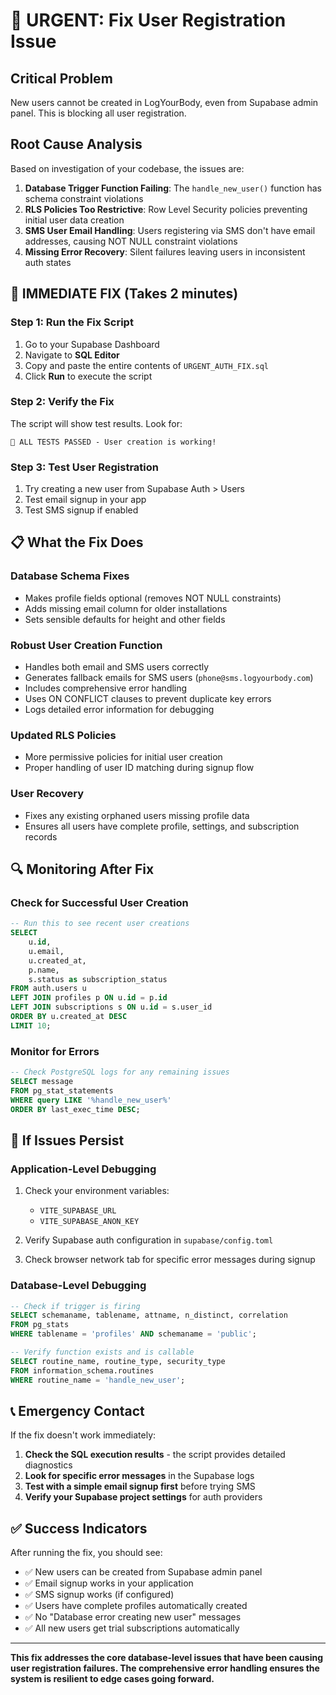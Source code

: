 # 🚨 URGENT: Fix User Registration Issue

## Critical Problem
New users cannot be created in LogYourBody, even from Supabase admin panel. This is blocking all user registration.

## Root Cause Analysis
Based on investigation of your codebase, the issues are:

1. **Database Trigger Function Failing**: The `handle_new_user()` function has schema constraint violations
2. **RLS Policies Too Restrictive**: Row Level Security policies preventing initial user data creation  
3. **SMS User Email Handling**: Users registering via SMS don't have email addresses, causing NOT NULL constraint violations
4. **Missing Error Recovery**: Silent failures leaving users in inconsistent auth states

## 🚀 IMMEDIATE FIX (Takes 2 minutes)

### Step 1: Run the Fix Script
1. Go to your Supabase Dashboard
2. Navigate to **SQL Editor**
3. Copy and paste the entire contents of `URGENT_AUTH_FIX.sql` 
4. Click **Run** to execute the script

### Step 2: Verify the Fix
The script will show test results. Look for:
```
🎉 ALL TESTS PASSED - User creation is working!
```

### Step 3: Test User Registration
1. Try creating a new user from Supabase Auth > Users
2. Test email signup in your app
3. Test SMS signup if enabled

## 📋 What the Fix Does

### Database Schema Fixes
- Makes profile fields optional (removes NOT NULL constraints)
- Adds missing email column for older installations
- Sets sensible defaults for height and other fields

### Robust User Creation Function
- Handles both email and SMS users correctly
- Generates fallback emails for SMS users (`phone@sms.logyourbody.com`)
- Includes comprehensive error handling
- Uses ON CONFLICT clauses to prevent duplicate key errors
- Logs detailed error information for debugging

### Updated RLS Policies
- More permissive policies for initial user creation
- Proper handling of user ID matching during signup flow

### User Recovery
- Fixes any existing orphaned users missing profile data
- Ensures all users have complete profile, settings, and subscription records

## 🔍 Monitoring After Fix

### Check for Successful User Creation
```sql
-- Run this to see recent user creations
SELECT 
    u.id,
    u.email,
    u.created_at,
    p.name,
    s.status as subscription_status
FROM auth.users u
LEFT JOIN profiles p ON u.id = p.id  
LEFT JOIN subscriptions s ON u.id = s.user_id
ORDER BY u.created_at DESC
LIMIT 10;
```

### Monitor for Errors
```sql
-- Check PostgreSQL logs for any remaining issues
SELECT message 
FROM pg_stat_statements 
WHERE query LIKE '%handle_new_user%'
ORDER BY last_exec_time DESC;
```

## 🚨 If Issues Persist

### Application-Level Debugging
1. Check your environment variables:
   - `VITE_SUPABASE_URL`
   - `VITE_SUPABASE_ANON_KEY`

2. Verify Supabase auth configuration in `supabase/config.toml`

3. Check browser network tab for specific error messages during signup

### Database-Level Debugging
```sql
-- Check if trigger is firing
SELECT schemaname, tablename, attname, n_distinct, correlation 
FROM pg_stats 
WHERE tablename = 'profiles' AND schemaname = 'public';

-- Verify function exists and is callable
SELECT routine_name, routine_type, security_type
FROM information_schema.routines 
WHERE routine_name = 'handle_new_user';
```

## 📞 Emergency Contact
If the fix doesn't work immediately:

1. **Check the SQL execution results** - the script provides detailed diagnostics
2. **Look for specific error messages** in the Supabase logs  
3. **Test with a simple email signup first** before trying SMS
4. **Verify your Supabase project settings** for auth providers

## ✅ Success Indicators

After running the fix, you should see:

- ✅ New users can be created from Supabase admin panel
- ✅ Email signup works in your application  
- ✅ SMS signup works (if configured)
- ✅ Users have complete profiles automatically created
- ✅ No "Database error creating new user" messages
- ✅ All new users get trial subscriptions automatically

---

**This fix addresses the core database-level issues that have been causing user registration failures. The comprehensive error handling ensures the system is resilient to edge cases going forward.**